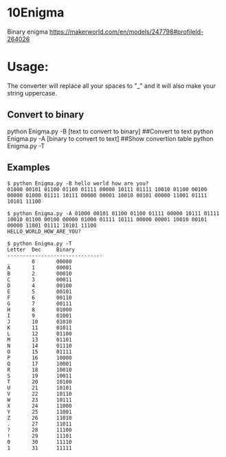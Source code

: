 # 10Enigma
Binary enigma https://makerworld.com/en/models/247798#profileId-264026

# Usage:
The converter will replace all your spaces to "_" and it will also make your string uppercase.

## Convert to binary
python Enigma.py -B [text to convert to binary]
##Convert to text
python Enigma.py -A [binary to convert to text]
##Show convertion table
python Enigma.py -T

## Examples
```
$ python Enigma.py -B hello world how are you?
01000 00101 01100 01100 01111 00000 10111 01111 10010 01100 00100 00000 01000 01111 10111 00000 00001 10010 00101 00000 11001 01111 10101 11100
```
```
$ python Enigma.py -A 01000 00101 01100 01100 01111 00000 10111 01111 10010 01100 00100 00000 01000 01111 10111 00000 00001 10010 00101 00000 11001 01111 10101 11100
HELLO_WORLD_HOW_ARE_YOU?
```
```
$ python Enigma.py -T
Letter  Dec     Binary
-------------------------------
_       0       00000
A       1       00001
B       2       00010
C       3       00011
D       4       00100
E       5       00101
F       6       00110
G       7       00111
H       8       01000
I       9       01001
J       10      01010
K       11      01011
L       12      01100
M       13      01101
N       14      01110
O       15      01111
P       16      10000
Q       17      10001
R       18      10010
S       19      10011
T       20      10100
U       21      10101
V       22      10110
W       23      10111
X       24      11000
Y       25      11001
Z       26      11010
.       27      11011
?       28      11100
!       29      11101
0       30      11110
1       31      11111
```
